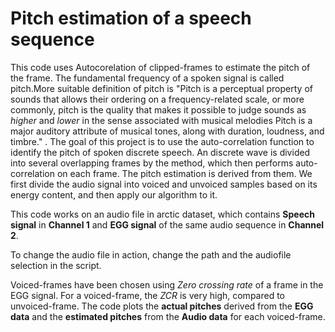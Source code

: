 # Pitch estimation of a speech sequence

This code uses Autocorelation of clipped-frames to estimate the pitch of the frame.
The fundamental frequency of a spoken signal is called pitch.More suitable definition of pitch is "Pitch is a perceptual property of sounds that allows their ordering on a frequency-related scale, or more commonly, pitch is the quality that makes it possible to judge sounds as *higher* and *lower* in the sense associated with musical melodies Pitch is a major auditory attribute of musical tones, along with duration, loudness, and timbre." . The goal of this project is to use the auto-correlation function to identify the pitch of spoken discrete speech. An discrete wave is divided into several overlapping frames by the method, which then performs auto-correlation on each frame. The pitch estimation is derived from them. We first divide the audio signal into voiced and unvoiced samples based on its energy content, and then apply our algorithm to it.

This code works on an audio file in arctic dataset, which contains **Speech signal** in **Channel 1** and **EGG signal** of the same audio sequence in **Channel 2**.

To change the audio file in action, change the path and the audiofile selection in the script.

Voiced-frames have been chosen using *Zero crossing rate* of a frame in the EGG signal. For a voiced-frame, the *ZCR* is very high, compared to unvoiced-frame. 
The code plots the **actual pitches** derived from the **EGG data** and the **estimated pitches** from the **Audio data** for each voiced-frame.